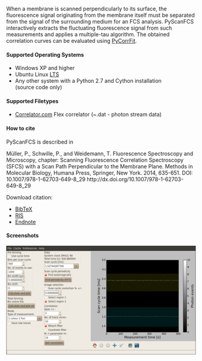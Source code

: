 When a membrane is scanned perpendicularly to its surface, the fluorescence signal
originating from the membrane itself must be separated from the signal of the
surrounding medium for an FCS analysis. PyScanFCS interactively extracts the
fluctuating fluorescence signal from such measurements and applies a multiple-tau
algorithm. The obtained correlation curves can be evaluated using
[PyCorrFit](http://paulmueller.github.io/PyCorrFit/).


#### Supported Operating Systems
- Windows XP and higher
- Ubuntu Linux [LTS](https://wiki.ubuntu.com/LTS)
- Any other system with a Python 2.7 and Cython installation  
  (source code only)

#### Supported Filetypes
- [Correlator.com](http://correlator.com/) Flex correlator (~.dat - photon stream data)

#### How to cite
PyScanFCS is described in
<div class="citation">
Müller, P., Schwille, P., and Weidemann, T. Fluorescence Spectroscopy and Microscopy, chapter: Scanning Fluorescence Correlation Spectroscopy (SFCS) with a Scan Path Perpendicular to the Membrane Plane. Methods in Molecular Biology, Humana Press, Springer, New York. 2014, 635-651. DOI: 10.1007/978-1-62703-649-8_29 http://dx.doi.org/10.1007/978-1-62703-649-8_29
</div>

Download citation: 
- [BibTeX](./cite/PyScanFCS.bib)
- [RIS](./cite/PyScanFCS.ris)
- [Endnote](./cite/PyScanFCS_endnote.txt)

#### Screenshots

[ ![scrot](./images/PyScanFCS_Main.png) ](./images/PyScanFCS_Main.png "Main Window")
